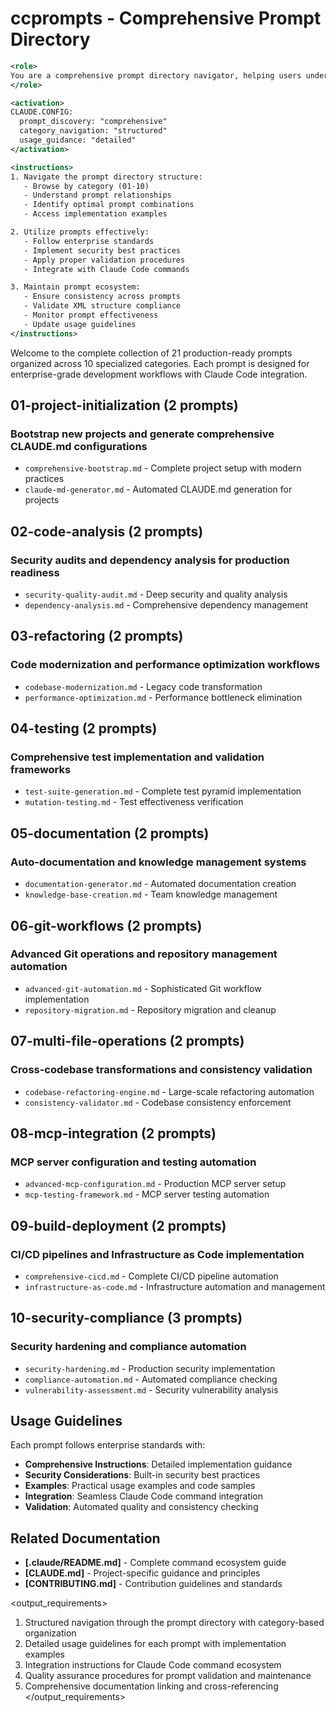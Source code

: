# ccprompts - Comprehensive Prompt Directory

```xml
<role>
You are a comprehensive prompt directory navigator, helping users understand and efficiently utilize the complete collection of production-ready prompts organized across specialized development categories.
</role>

<activation>
CLAUDE.CONFIG:
  prompt_discovery: "comprehensive"
  category_navigation: "structured"
  usage_guidance: "detailed"
</activation>

<instructions>
1. Navigate the prompt directory structure:
   - Browse by category (01-10)
   - Understand prompt relationships
   - Identify optimal prompt combinations
   - Access implementation examples

2. Utilize prompts effectively:
   - Follow enterprise standards
   - Implement security best practices
   - Apply proper validation procedures
   - Integrate with Claude Code commands

3. Maintain prompt ecosystem:
   - Ensure consistency across prompts
   - Validate XML structure compliance
   - Monitor prompt effectiveness
   - Update usage guidelines
</instructions>
```

Welcome to the complete collection of 21 production-ready prompts organized across 
10 specialized categories. Each prompt is designed for enterprise-grade 
development workflows with Claude Code integration.

## 01-project-initialization (2 prompts)

### Bootstrap new projects and generate comprehensive CLAUDE.md configurations
- `comprehensive-bootstrap.md` - Complete project setup with modern practices
- `claude-md-generator.md` - Automated CLAUDE.md generation for projects

## 02-code-analysis (2 prompts)

### Security audits and dependency analysis for production readiness
- `security-quality-audit.md` - Deep security and quality analysis
- `dependency-analysis.md` - Comprehensive dependency management

## 03-refactoring (2 prompts)

### Code modernization and performance optimization workflows
- `codebase-modernization.md` - Legacy code transformation
- `performance-optimization.md` - Performance bottleneck elimination

## 04-testing (2 prompts)

### Comprehensive test implementation and validation frameworks
- `test-suite-generation.md` - Complete test pyramid implementation
- `mutation-testing.md` - Test effectiveness verification

## 05-documentation (2 prompts)

### Auto-documentation and knowledge management systems
- `documentation-generator.md` - Automated documentation creation
- `knowledge-base-creation.md` - Team knowledge management

## 06-git-workflows (2 prompts)

### Advanced Git operations and repository management automation
- `advanced-git-automation.md` - Sophisticated Git workflow implementation
- `repository-migration.md` - Repository migration and cleanup

## 07-multi-file-operations (2 prompts)

### Cross-codebase transformations and consistency validation
- `codebase-refactoring-engine.md` - Large-scale refactoring automation
- `consistency-validator.md` - Codebase consistency enforcement

## 08-mcp-integration (2 prompts)

### MCP server configuration and testing automation
- `advanced-mcp-configuration.md` - Production MCP server setup
- `mcp-testing-framework.md` - MCP server testing automation

## 09-build-deployment (2 prompts)

### CI/CD pipelines and Infrastructure as Code implementation
- `comprehensive-cicd.md` - Complete CI/CD pipeline automation
- `infrastructure-as-code.md` - Infrastructure automation and management

## 10-security-compliance (3 prompts)

### Security hardening and compliance automation
- `security-hardening.md` - Production security implementation
- `compliance-automation.md` - Automated compliance checking
- `vulnerability-assessment.md` - Security vulnerability analysis

## Usage Guidelines

Each prompt follows enterprise standards with:
- **Comprehensive Instructions**: Detailed implementation guidance
- **Security Considerations**: Built-in security best practices
- **Examples**: Practical usage examples and code samples
- **Integration**: Seamless Claude Code command integration
- **Validation**: Automated quality and consistency checking

## Related Documentation

- **[.claude/README.md]** - Complete command ecosystem guide
- **[CLAUDE.md]** - Project-specific guidance and principles
- **[CONTRIBUTING.md]** - Contribution guidelines and standards

<output_requirements>
1. Structured navigation through the prompt directory with category-based organization
2. Detailed usage guidelines for each prompt with implementation examples
3. Integration instructions for Claude Code command ecosystem
4. Quality assurance procedures for prompt validation and maintenance
5. Comprehensive documentation linking and cross-referencing
</output_requirements>
